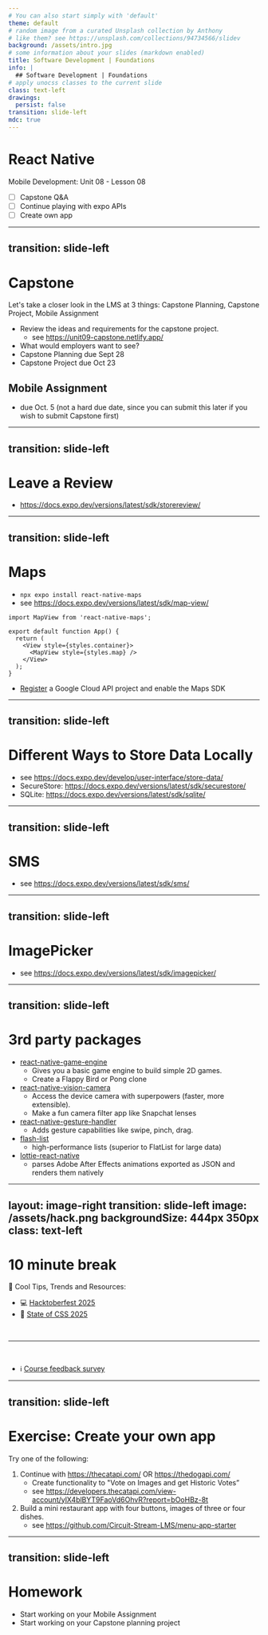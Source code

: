 ```yaml
---
# You can also start simply with 'default'
theme: default
# random image from a curated Unsplash collection by Anthony
# like them? see https://unsplash.com/collections/94734566/slidev
background: /assets/intro.jpg
# some information about your slides (markdown enabled)
title: Software Development | Foundations
info: |
  ## Software Development | Foundations
# apply unocss classes to the current slide
class: text-left
drawings:
  persist: false
transition: slide-left
mdc: true
---
```


# React Native
Mobile Development: Unit 08 - Lesson 08

- [ ] Capstone Q&A
- [ ] Continue playing with expo APIs 
- [ ] Create own app

<div class="abs-br m-6 text-xl">
  <a href="https://github.com/slidevjs/slidev" target="_blank" class="slidev-icon-btn">
    <carbon:logo-github />
  </a>
</div>

<!--
-->
---
transition: slide-left
---

# Capstone 
Let's take a closer look in the LMS at 3 things: Capstone Planning, Capstone Project, Mobile Assignment

- Review the ideas and requirements for the capstone project.
   - see https://unit09-capstone.netlify.app/
- What would employers want to see?
- Capstone Planning due Sept 28
- Capstone Project due Oct 23

## Mobile Assignment 
   - due Oct. 5 (not a hard due date, since you can submit this later if you wish to submit Capstone first)

---
transition: slide-left
---

# Leave a Review

- https://docs.expo.dev/versions/latest/sdk/storereview/

---
transition: slide-left
---

# Maps

- `npx expo install react-native-maps`
- see https://docs.expo.dev/versions/latest/sdk/map-view/
```tsx
import MapView from 'react-native-maps';

export default function App() {
  return (
    <View style={styles.container}>
      <MapView style={styles.map} />
    </View>
  );
}
```

- [Register](https://console.developers.google.com/apis) a Google Cloud API project and enable the Maps SDK


---
transition: slide-left
---

# Different Ways to Store Data Locally

- see https://docs.expo.dev/develop/user-interface/store-data/
- SecureStore: https://docs.expo.dev/versions/latest/sdk/securestore/
- SQLite: https://docs.expo.dev/versions/latest/sdk/sqlite/

---
transition: slide-left
---

# SMS

- see https://docs.expo.dev/versions/latest/sdk/sms/

---
transition: slide-left
---

# ImagePicker

- see https://docs.expo.dev/versions/latest/sdk/imagepicker/

---
transition: slide-left
---

# 3rd party packages

- [react-native-game-engine](https://www.npmjs.com/package/react-native-game-engine)
   - Gives you a basic game engine to build simple 2D games.
   - Create a Flappy Bird or Pong clone
- [react-native-vision-camera](https://www.npmjs.com/package/react-native-vision-camera)
   - Access the device camera with superpowers (faster, more extensible).
   - Make a fun camera filter app like Snapchat lenses
- [react-native-gesture-handler](react-native-gesture-handler)
   - Adds gesture capabilities like swipe, pinch, drag.
- [flash-list](https://www.npmjs.com/package/@shopify/flash-list)
   - high-performance lists (superior to FlatList for large data)
- [lottie-react-native](https://www.npmjs.com/package/lottie-react-native)
   - parses Adobe After Effects animations exported as JSON and renders them natively


---
layout: image-right
transition: slide-left
image: /assets/hack.png
backgroundSize: 444px 350px
class: text-left
---

# 10 minute break

🍦 Cool Tips, Trends and Resources:
- 💻 [Hacktoberfest 2025](https://hacktoberfest.com/)
- 🎨 [State of CSS 2025](https://2025.stateofcss.com/en-US)

<br>
<hr>
<br>

- ℹ️ [Course feedback survey](https://circuitstream.typeform.com/to/ZoyYk7px#course_id=SoftwareAN&instructor=9514)

---
transition: slide-left
---

# Exercise: Create your own app
Try one of the following:

1. Continue with https://thecatapi.com/ OR https://thedogapi.com/
   - Create functionality to "Vote on Images and get Historic Votes”
   - see https://developers.thecatapi.com/view-account/ylX4blBYT9FaoVd6OhvR?report=bOoHBz-8t
2. Build a mini restaurant app with four buttons, images of three or four dishes. 
   - see https://github.com/Circuit-Stream-LMS/menu-app-starter


---
transition: slide-left
---

# Homework

- Start working on your Mobile Assignment 
- Start working on your Capstone planning project
